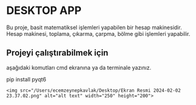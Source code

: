 # DESKTOP APP

Bu proje, basit matematiksel işlemleri yapabilen bir hesap makinesidir. Hesap makinesi, toplama, çıkarma, çarpma, bölme gibi işlemleri yapabilir.

## Projeyi çalıştırabilmek için

aşağıdaki komutları cmd ekranına ya da terminale yazınız.

pip install pyqt6

    <img src="/Users/ecemzeynepkavlak/Desktop/Ekran Resmi 2024-02-02 23.37.02.png" alt="alt text" width="250" height="200">
